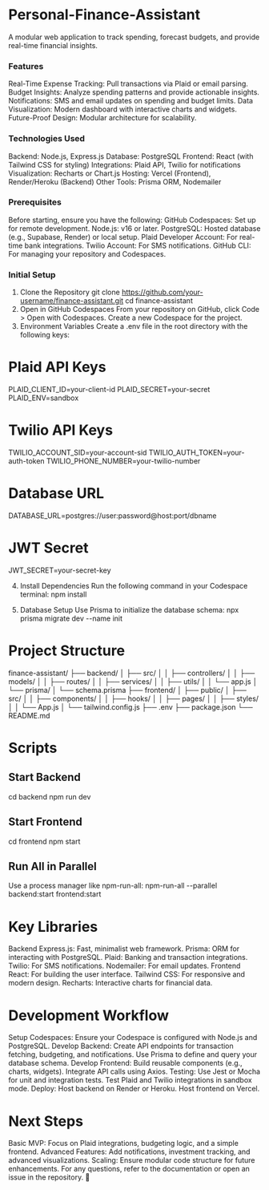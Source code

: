 # Personal-Finance-Assistant
A modular web application to track spending, forecast budgets, and provide real-time financial insights.

### Features
Real-Time Expense Tracking: Pull transactions via Plaid or email parsing.
Budget Insights: Analyze spending patterns and provide actionable insights.
Notifications: SMS and email updates on spending and budget limits.
Data Visualization: Modern dashboard with interactive charts and widgets.
Future-Proof Design: Modular architecture for scalability.

### Technologies Used
Backend: Node.js, Express.js
Database: PostgreSQL
Frontend: React (with Tailwind CSS for styling)
Integrations: Plaid API, Twilio for notifications
Visualization: Recharts or Chart.js
Hosting: Vercel (Frontend), Render/Heroku (Backend)
Other Tools: Prisma ORM, Nodemailer

### Prerequisites
Before starting, ensure you have the following:
GitHub Codespaces: Set up for remote development.
Node.js: v16 or later.
PostgreSQL: Hosted database (e.g., Supabase, Render) or local setup.
Plaid Developer Account: For real-time bank integrations.
Twilio Account: For SMS notifications.
GitHub CLI: For managing your repository and Codespaces.

### Initial Setup
1. Clone the Repository
git clone https://github.com/your-username/finance-assistant.git
cd finance-assistant
2. Open in GitHub Codespaces
From your repository on GitHub, click Code > Open with Codespaces.
Create a new Codespace for the project.
3. Environment Variables
Create a .env file in the root directory with the following keys:

# Plaid API Keys
PLAID_CLIENT_ID=your-client-id
PLAID_SECRET=your-secret
PLAID_ENV=sandbox

# Twilio API Keys
TWILIO_ACCOUNT_SID=your-account-sid
TWILIO_AUTH_TOKEN=your-auth-token
TWILIO_PHONE_NUMBER=your-twilio-number

# Database URL
DATABASE_URL=postgres://user:password@host:port/dbname

# JWT Secret
JWT_SECRET=your-secret-key

4. Install Dependencies
Run the following command in your Codespace terminal:
npm install

5. Database Setup
Use Prisma to initialize the database schema:
npx prisma migrate dev --name init

# Project Structure

finance-assistant/
├── backend/
│   ├── src/
│   │   ├── controllers/
│   │   ├── models/
│   │   ├── routes/
│   │   ├── services/
│   │   ├── utils/
│   │   └── app.js
│   └── prisma/
│       └── schema.prisma
├── frontend/
│   ├── public/
│   ├── src/
│   │   ├── components/
│   │   ├── hooks/
│   │   ├── pages/
│   │   ├── styles/
│   │   └── App.js
│   └── tailwind.config.js
├── .env
├── package.json
└── README.md

# Scripts
## Start Backend
cd backend
npm run dev
## Start Frontend
cd frontend
npm start
## Run All in Parallel
Use a process manager like npm-run-all:
npm-run-all --parallel backend:start frontend:start

# Key Libraries
Backend
Express.js: Fast, minimalist web framework.
Prisma: ORM for interacting with PostgreSQL.
Plaid: Banking and transaction integrations.
Twilio: For SMS notifications.
Nodemailer: For email updates.
Frontend
React: For building the user interface.
Tailwind CSS: For responsive and modern design.
Recharts: Interactive charts for financial data.

# Development Workflow
Setup Codespaces: Ensure your Codespace is configured with Node.js and PostgreSQL.
Develop Backend:
Create API endpoints for transaction fetching, budgeting, and notifications.
Use Prisma to define and query your database schema.
Develop Frontend:
Build reusable components (e.g., charts, widgets).
Integrate API calls using Axios.
Testing:
Use Jest or Mocha for unit and integration tests.
Test Plaid and Twilio integrations in sandbox mode.
Deploy:
Host backend on Render or Heroku.
Host frontend on Vercel.

# Next Steps
Basic MVP: Focus on Plaid integrations, budgeting logic, and a simple frontend.
Advanced Features: Add notifications, investment tracking, and advanced visualizations.
Scaling: Ensure modular code structure for future enhancements.
For any questions, refer to the documentation or open an issue in the repository. 🚀
